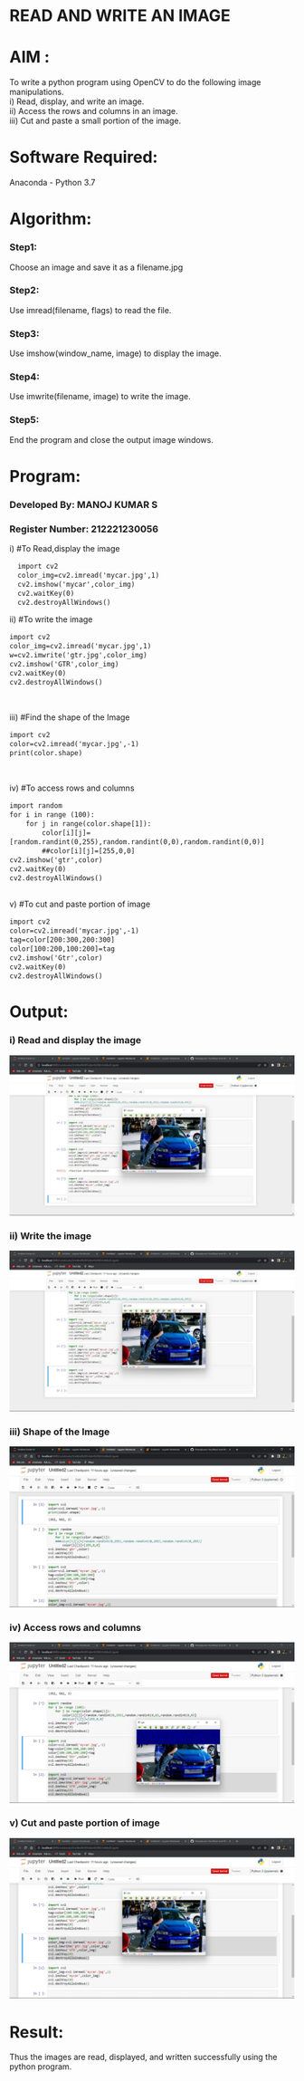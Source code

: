 # READ AND WRITE AN IMAGE
# AIM :
To write a python program using OpenCV to do the following image manipulations.<br/>
i) Read, display, and write an image.<br/>
ii) Access the rows and columns in an image.<br/>
iii) Cut and paste a small portion of the image.

# Software Required:
Anaconda - Python 3.7
# Algorithm:
### Step1:
Choose an image and save it as a filename.jpg
### Step2:
Use imread(filename, flags) to read the file.
### Step3:
Use imshow(window_name, image) to display the image.
### Step4:
Use imwrite(filename, image) to write the image.
### Step5:
End the program and close the output image windows.
# Program:
### Developed By: MANOJ KUMAR S
### Register Number: 212221230056
i) #To Read,display the image
```
  import cv2
  color_img=cv2.imread('mycar.jpg',1)
  cv2.imshow('mycar',color_img)
  cv2.waitKey(0)
  cv2.destroyAllWindows()

```
ii) #To write the image
```
import cv2
color_img=cv2.imread('mycar.jpg',1)
w=cv2.imwrite('gtr.jpg',color_img)
cv2.imshow('GTR',color_img)
cv2.waitKey(0)
cv2.destroyAllWindows()



```
iii) #Find the shape of the Image
```
import cv2
color=cv2.imread('mycar.jpg',-1)
print(color.shape)



```
iv) #To access rows and columns
```
import random
for i in range (100):
    for j in range(color.shape[1]):
        color[i][j]=[random.randint(0,255),random.randint(0,0),random.randint(0,0)]
        ##color[i][j]=[255,0,0]
cv2.imshow('gtr',color)
cv2.waitKey(0)
cv2.destroyAllWindows()


```
v) #To cut and paste portion of image
```
import cv2
color=cv2.imread('mycar.jpg',-1)
tag=color[200:300,200:300]
color[100:200,100:200]=tag
cv2.imshow('Gtr',color)
cv2.waitKey(0)
cv2.destroyAllWindows()

```

# Output:

### i) Read and display the image 

![](./ot1.jpeg)

### ii) Write the image
![](./ot2.jpeg)

### iii) Shape of the Image
![](./ot3.jpeg)

### iv) Access rows and columns
![](./ot4.jpeg)

### v) Cut and paste portion of image
![](./ot5.jpeg)

# Result:
Thus the images are read, displayed, and written successfully using the python program.


